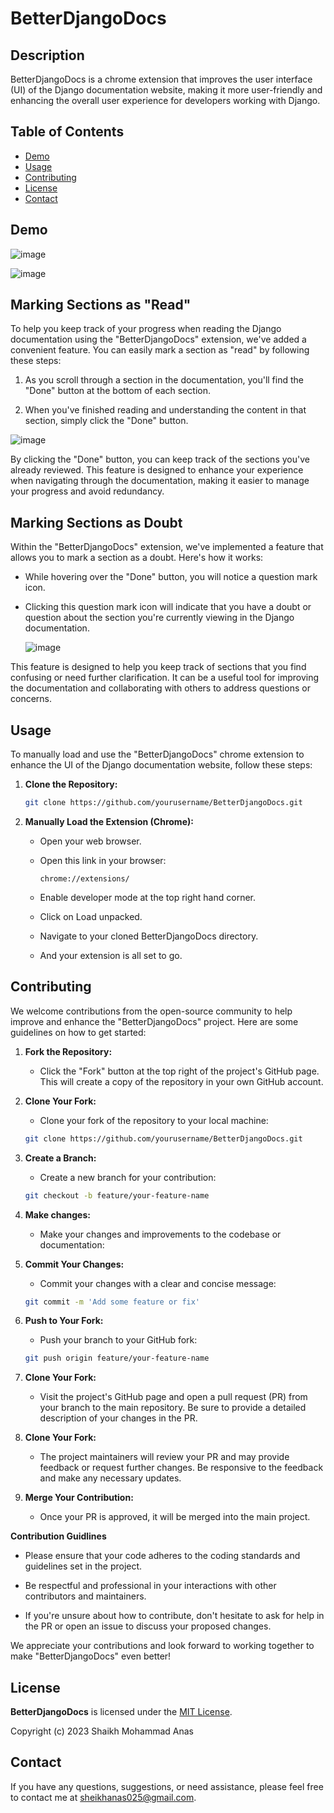 # BetterDjangoDocs

## Description
BetterDjangoDocs is a chrome extension that improves the user interface (UI) of the Django documentation website, making it more user-friendly and enhancing the overall user experience for developers working with Django.

## Table of Contents
- [Demo](#demo)
- [Usage](#usage)
- [Contributing](#contributing)
- [License](#license)
- [Contact](#contact)

## Demo

![image](https://github.com/Anas-025/BetterDjangoDocs/assets/102301021/0dfec8f9-4d84-40a8-9d48-877e03425144)

![image](https://github.com/Anas-025/BetterDjangoDocs/assets/102301021/04f0ce6b-993b-4f38-8da3-9ea7c3d2e523)

## Marking Sections as "Read"

To help you keep track of your progress when reading the Django documentation using the "BetterDjangoDocs" extension, we've added a convenient feature. You can easily mark a section as "read" by following these steps:

1. As you scroll through a section in the documentation, you'll find the "Done" button at the bottom of each section.

2. When you've finished reading and understanding the content in that section, simply click the "Done" button.

![image](https://github.com/Anas-025/BetterDjangoDocs/assets/102301021/093c01ce-d823-4806-aaf9-f535a5b15884)

By clicking the "Done" button, you can keep track of the sections you've already reviewed. This feature is designed to enhance your experience when navigating through the documentation, making it easier to manage your progress and avoid redundancy.

## Marking Sections as Doubt

Within the "BetterDjangoDocs" extension, we've implemented a feature that allows you to mark a section as a doubt. Here's how it works:

- While hovering over the "Done" button, you will notice a question mark icon.
- Clicking this question mark icon will indicate that you have a doubt or question about the section you're currently viewing in the Django documentation.

  ![image](https://github.com/Anas-025/BetterDjangoDocs/assets/102301021/ede3110e-d21c-4bd9-9890-dc4d48ec75a4)

This feature is designed to help you keep track of sections that you find confusing or need further clarification. It can be a useful tool for improving the documentation and collaborating with others to address questions or concerns.





## Usage

To manually load and use the "BetterDjangoDocs" chrome extension to enhance the UI of the Django documentation website, follow these steps:

1. **Clone the Repository:**
   ```bash
   git clone https://github.com/yourusername/BetterDjangoDocs.git

2. **Manually Load the Extension (Chrome):**
   * Open your web browser.
   * Open this link in your browser:
     
     ```
     chrome://extensions/
   * Enable developer mode at the top right hand corner.
   * Click on Load unpacked.
   * Navigate to your cloned BetterDjangoDocs directory.
   * And your extension is all set to go.

## Contributing

We welcome contributions from the open-source community to help improve and enhance the "BetterDjangoDocs" project. Here are some guidelines on how to get started:

1. **Fork the Repository:**
   - Click the "Fork" button at the top right of the project's GitHub page. This will create a copy of the repository in your own GitHub account.

2. **Clone Your Fork:**
   - Clone your fork of the repository to your local machine:
   ```bash
   git clone https://github.com/yourusername/BetterDjangoDocs.git
   
3. **Create a Branch:**
   - Create a new branch for your contribution:
   ```bash
   git checkout -b feature/your-feature-name

4. **Make changes:**
   - Make your changes and improvements to the codebase or documentation:

5. **Commit Your Changes:**
   - Commit your changes with a clear and concise message:
   ```bash
   git commit -m 'Add some feature or fix'

6. **Push to Your Fork:**
   - Push your branch to your GitHub fork:
   ```bash
   git push origin feature/your-feature-name

7. **Clone Your Fork:**
   - Visit the project's GitHub page and open a pull request (PR) from your branch to the main repository. Be sure to provide a detailed description of your changes in the PR.

8. **Clone Your Fork:**
   - The project maintainers will review your PR and may provide feedback or request further changes. Be responsive to the feedback and make any necessary updates.
  
9. **Merge Your Contribution:**
   - Once your PR is approved, it will be merged into the main project.

**Contribution Guidlines**
- Please ensure that your code adheres to the coding standards and guidelines set in the project.

- Be respectful and professional in your interactions with other contributors and maintainers.

- If you're unsure about how to contribute, don't hesitate to ask for help in the PR or open an issue to discuss your proposed changes.

We appreciate your contributions and look forward to working together to make "BetterDjangoDocs" even better!

## License

**BetterDjangoDocs** is licensed under the [MIT License](LICENSE).

Copyright (c) 2023 Shaikh Mohammad Anas

## Contact

If you have any questions, suggestions, or need assistance, please feel free to contact me at [sheikhanas025@gmail.com](mailto:sheikhanas025@gmail.com).






